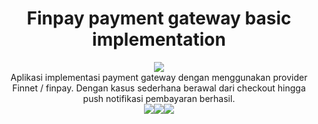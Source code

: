 <h1 align="center">Finpay payment gateway basic implementation</h1>
<p align="center">
  <img src="https://img.shields.io/badge/FINPAY PAYMENT GATEWAY-424242?style=flat-square" />
  <br />
  Aplikasi implementasi payment gateway dengan menggunakan provider Finnet / finpay. Dengan kasus sederhana berawal dari checkout hingga push notifikasi pembayaran berhasil.
  <br />
  <img src=https://img.shields.io/badge/Python-1F4DE5?style=flat-square /><img src=https://img.shields.io/badge/Nodejs-1fe52f?style=flat-square /><img src=https://img.shields.io/badge/json-EFDD13?style=flat-square />
</p>
